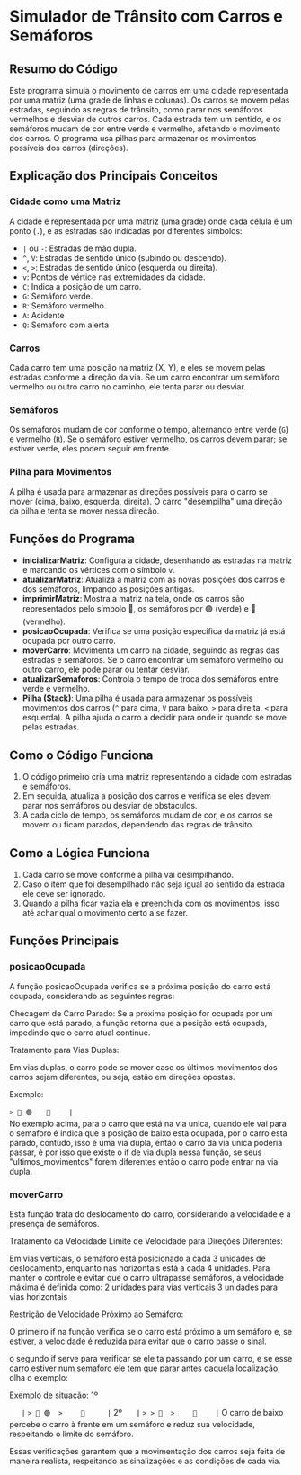 # Simulador de Trânsito com Carros e Semáforos

## Resumo do Código

Este programa simula o movimento de carros em uma cidade representada por uma matriz (uma grade de linhas e colunas). Os carros se movem pelas estradas, seguindo as regras de trânsito, como parar nos semáforos vermelhos e desviar de outros carros. Cada estrada tem um sentido, e os semáforos mudam de cor entre verde e vermelho, afetando o movimento dos carros. O programa usa pilhas para armazenar os movimentos possíveis dos carros (direções).

## Explicação dos Principais Conceitos

### Cidade como uma Matriz
A cidade é representada por uma matriz (uma grade) onde cada célula é um ponto (`.`), e as estradas são indicadas por diferentes símbolos:

- `|` ou `-`: Estradas de mão dupla.
- `^`, `V`: Estradas de sentido único (subindo ou descendo).
- `<`, `>`: Estradas de sentido único (esquerda ou direita).
- `v`: Pontos de vértice nas extremidades da cidade.
- `C`: Indica a posição de um carro.
- `G`: Semáforo verde.
- `R`: Semáforo vermelho.
- `A`: Acidente
- `Q`: Semaforo com alerta

### Carros
Cada carro tem uma posição na matriz (X, Y), e eles se movem pelas estradas conforme a direção da via. Se um carro encontrar um semáforo vermelho ou outro carro no caminho, ele tenta parar ou desviar.

### Semáforos
Os semáforos mudam de cor conforme o tempo, alternando entre verde (`G`) e vermelho (`R`). Se o semáforo estiver vermelho, os carros devem parar; se estiver verde, eles podem seguir em frente.

### Pilha para Movimentos
A pilha é usada para armazenar as direções possíveis para o carro se mover (cima, baixo, esquerda, direita). O carro "desempilha" uma direção da pilha e tenta se mover nessa direção.

## Funções do Programa

- **inicializarMatriz**: Configura a cidade, desenhando as estradas na matriz e marcando os vértices com o símbolo `v`.
- **atualizarMatriz**: Atualiza a matriz com as novas posições dos carros e dos semáforos, limpando as posições antigas.
- **imprimirMatriz**: Mostra a matriz na tela, onde os carros são representados pelo símbolo 🚗, os semáforos por 🟢 (verde) e 🔴 (vermelho).
- **posicaoOcupada**: Verifica se uma posição específica da matriz já está ocupada por outro carro.
- **moverCarro**: Movimenta um carro na cidade, seguindo as regras das estradas e semáforos. Se o carro encontrar um semáforo vermelho ou outro carro, ele pode parar ou tentar desviar.
- **atualizarSemaforos**: Controla o tempo de troca dos semáforos entre verde e vermelho.
- **Pilha (Stack)**: Uma pilha é usada para armazenar os possíveis movimentos dos carros (`^` para cima, `V` para baixo, `>` para direita, `<` para esquerda). A pilha ajuda o carro a decidir para onde ir quando se move pelas estradas.

## Como o Código Funciona

1. O código primeiro cria uma matriz representando a cidade com estradas e semáforos.
2. Em seguida, atualiza a posição dos carros e verifica se eles devem parar nos semáforos ou desviar de obstáculos.
3. A cada ciclo de tempo, os semáforos mudam de cor, e os carros se movem ou ficam parados, dependendo das regras de trânsito.

## Como a Lógica Funciona
1. Cada carro se move conforme a pilha vai desimpilhando.
2. Caso o item que foi desempilhado não seja igual ao sentido da estrada ele deve ser ignorado.
3. Quando a pilha ficar vazia ela é preenchida com os movimentos, isso até achar qual o movimento certo a se fazer.

## Funções Principais
### posicaoOcupada
A função posicaoOcupada verifica se a próxima posição do carro está ocupada, considerando as seguintes regras:

Checagem de Carro Parado: Se a próxima posição for ocupada por um carro que está parado, a função retorna que a posição está ocupada, impedindo que o carro atual continue.

Tratamento para Vias Duplas:

Em vias duplas, o carro pode se mover caso os últimos movimentos dos carros sejam diferentes, ou seja, estão em direções opostas.

Exemplo:

`> 🚗 🟢` 
`    🚗 `
`    |`  
No exemplo acima, para o carro que está na via unica, quando ele vai para o semaforo é indica que a posição de baixo esta ocupada, por o carro esta parado, contudo, isso é uma via dupla, então o carro da via unica poderia passar, é por isso que existe o if de via dupla nessa função, se seus "ultimos_movimentos" forem diferentes então o carro pode entrar na via dupla.

### moverCarro
Esta função trata do deslocamento do carro, considerando a velocidade e a presença de semáforos.

Tratamento da Velocidade
Limite de Velocidade para Direções Diferentes:

Em vias verticais, o semáforo está posicionado a cada 3 unidades de deslocamento, enquanto nas horizontais está a cada 4 unidades.
Para manter o controle e evitar que o carro ultrapasse semáforos, a velocidade máxima é definida como:
2 unidades para vias verticais
3 unidades para vias horizontais

Restrição de Velocidade Próximo ao Semáforo:

O primeiro if na função verifica se o carro está próximo a um semáforo e, se estiver, a velocidade é reduzida para evitar que o carro passe o sinal.

o segundo if serve para verificar se ele ta passando por um carro, e se esse carro estiver num semaforo ele tem que parar antes daquela localização, olha o exemplo:

Exemplo de situação:
1º

`    | `
`> 🚗 🟢  >`
`    🚗`
`     |`
2º
`    | `
`> > 🚗  > `
`    🚗 `
`    |`
O carro de baixo percebe o carro à frente em um semáforo e reduz sua velocidade, respeitando o limite do semáforo.

Essas verificações garantem que a movimentação dos carros seja feita de maneira realista, respeitando as sinalizações e as condições de cada via.
